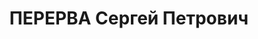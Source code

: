 ---
title: ПЕРЕРВА Сергей Петрович
description: народився 1900 р. у с. Безлюдівка Харківського пов. Харківської губ.
  Українець, із селян, освіта початкова, член ВКП(б) з 1928 р. Служив у м. Новосибірськ
  Західно-Сибірського краю. Командир дивізіону 234-го конвойного полку, капітан. Заарештований
  11 серпня 1937 р. як член к.-р. троцькістської підривної організації та за допущення
  втеч засуджених до ВМП (статті 581 п. "б", 5810, 5811, 588 через ст. 19 КК РРФСР)
  і військовою колегією Верховного Суду СРСР 5 червня 1938 р. (статті 5810, 5811,
  548 через ст. 19 КК РРФСР) засуджений до ВМП з конфіскацією майна. Розстріляний
  5 червня 1938 р. у м. Новосибірськ Новосибірської обл. Реабілітований 18 серпня
  1956р.
---